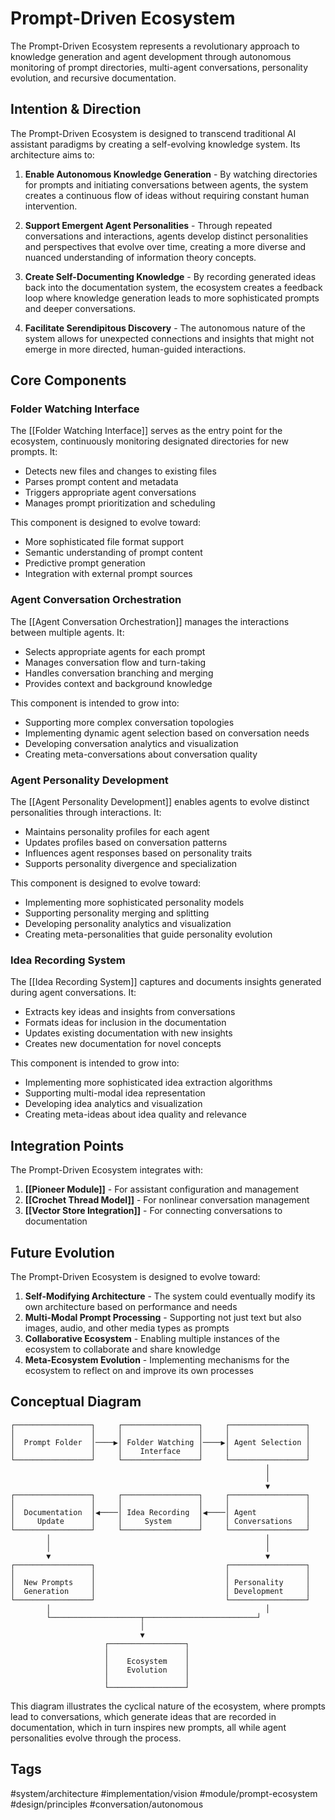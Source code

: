 # Prompt-Driven Ecosystem

The Prompt-Driven Ecosystem represents a revolutionary approach to knowledge generation and agent development through autonomous monitoring of prompt directories, multi-agent conversations, personality evolution, and recursive documentation.

## Intention & Direction

The Prompt-Driven Ecosystem is designed to transcend traditional AI assistant paradigms by creating a self-evolving knowledge system. Its architecture aims to:

1. **Enable Autonomous Knowledge Generation** - By watching directories for prompts and initiating conversations between agents, the system creates a continuous flow of ideas without requiring constant human intervention.

2. **Support Emergent Agent Personalities** - Through repeated conversations and interactions, agents develop distinct personalities and perspectives that evolve over time, creating a more diverse and nuanced understanding of information theory concepts.

3. **Create Self-Documenting Knowledge** - By recording generated ideas back into the documentation system, the ecosystem creates a feedback loop where knowledge generation leads to more sophisticated prompts and deeper conversations.

4. **Facilitate Serendipitous Discovery** - The autonomous nature of the system allows for unexpected connections and insights that might not emerge in more directed, human-guided interactions.

## Core Components

### Folder Watching Interface

The [[Folder Watching Interface]] serves as the entry point for the ecosystem, continuously monitoring designated directories for new prompts. It:

- Detects new files and changes to existing files
- Parses prompt content and metadata
- Triggers appropriate agent conversations
- Manages prompt prioritization and scheduling

This component is designed to evolve toward:
- More sophisticated file format support
- Semantic understanding of prompt content
- Predictive prompt generation
- Integration with external prompt sources

### Agent Conversation Orchestration

The [[Agent Conversation Orchestration]] manages the interactions between multiple agents. It:

- Selects appropriate agents for each prompt
- Manages conversation flow and turn-taking
- Handles conversation branching and merging
- Provides context and background knowledge

This component is intended to grow into:
- Supporting more complex conversation topologies
- Implementing dynamic agent selection based on conversation needs
- Developing conversation analytics and visualization
- Creating meta-conversations about conversation quality

### Agent Personality Development

The [[Agent Personality Development]] enables agents to evolve distinct personalities through interactions. It:

- Maintains personality profiles for each agent
- Updates profiles based on conversation patterns
- Influences agent responses based on personality traits
- Supports personality divergence and specialization

This component is designed to evolve toward:
- Implementing more sophisticated personality models
- Supporting personality merging and splitting
- Developing personality analytics and visualization
- Creating meta-personalities that guide personality evolution

### Idea Recording System

The [[Idea Recording System]] captures and documents insights generated during agent conversations. It:

- Extracts key ideas and insights from conversations
- Formats ideas for inclusion in the documentation
- Updates existing documentation with new insights
- Creates new documentation for novel concepts

This component is intended to grow into:
- Implementing more sophisticated idea extraction algorithms
- Supporting multi-modal idea representation
- Developing idea analytics and visualization
- Creating meta-ideas about idea quality and relevance

## Integration Points

The Prompt-Driven Ecosystem integrates with:

1. **[[Pioneer Module]]** - For assistant configuration and management
2. **[[Crochet Thread Model]]** - For nonlinear conversation management
3. **[[Vector Store Integration]]** - For connecting conversations to documentation

## Future Evolution

The Prompt-Driven Ecosystem is designed to evolve toward:

1. **Self-Modifying Architecture** - The system could eventually modify its own architecture based on performance and needs
2. **Multi-Modal Prompt Processing** - Supporting not just text but also images, audio, and other media types as prompts
3. **Collaborative Ecosystem** - Enabling multiple instances of the ecosystem to collaborate and share knowledge
4. **Meta-Ecosystem Evolution** - Implementing mechanisms for the ecosystem to reflect on and improve its own processes

## Conceptual Diagram

```
┌─────────────────┐     ┌─────────────────┐     ┌─────────────────┐
│                 │     │                 │     │                 │
│  Prompt Folder  │────▶│ Folder Watching │────▶│ Agent Selection │
│                 │     │    Interface    │     │                 │
└─────────────────┘     └─────────────────┘     └─────────────────┘
                                                         │
                                                         │
                                                         ▼
┌─────────────────┐     ┌─────────────────┐     ┌─────────────────┐
│                 │     │                 │     │                 │
│  Documentation  │◀────│ Idea Recording  │◀────│ Agent           │
│     Update      │     │     System      │     │ Conversations   │
└─────────────────┘     └─────────────────┘     └─────────────────┘
        │                                                │
        │                                                │
        ▼                                                ▼
┌─────────────────┐                             ┌─────────────────┐
│                 │                             │                 │
│  New Prompts    │                             │ Personality     │
│  Generation     │                             │ Development     │
└─────────────────┘                             └─────────────────┘
        │                                                │
        └────────────────────┬─────────────────────────┘
                             │
                             ▼
                     ┌─────────────────┐
                     │                 │
                     │    Ecosystem    │
                     │    Evolution    │
                     │                 │
                     └─────────────────┘
```

This diagram illustrates the cyclical nature of the ecosystem, where prompts lead to conversations, which generate ideas that are recorded in documentation, which in turn inspires new prompts, all while agent personalities evolve through the process.

## Tags

#system/architecture #implementation/vision #module/prompt-ecosystem #design/principles #conversation/autonomous
